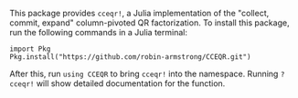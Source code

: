 This package provides `cceqr!`, a Julia implementation of the "collect, commit, expand" column-pivoted QR factorization. To install this package, run the following commands in a Julia terminal:
```
import Pkg
Pkg.install("https://github.com/robin-armstrong/CCEQR.git")
```
After this, run `using CCEQR` to bring `cceqr!` into the namespace. Running `?cceqr!` will show detailed documentation for the function.